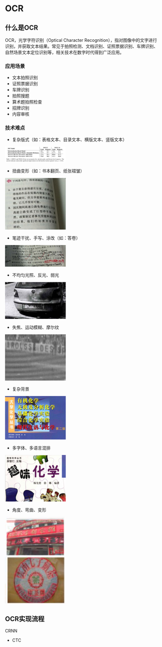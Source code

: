 # OCR

## 什么是OCR
OCR，光学字符识别（Optical Character Recognition），指对图像中的文字进行识别，并获取文本结果。常见于拍照检测、文档识别、证照票据识别、车牌识别、
自然场景文本定位识别等，相关技术在数字时代得到广泛应用。


### 应用场景

- 文本拍照识别
- 证照票据识别
- 车牌识别
- 拍照搜题
- 算术题拍照检查
- 招牌识别
- 内容审核


### 技术难点

- 复杂版式（如：表格文本、目录文本、横版文本、竖版文本）

<img src="../../../docs/ocr/table_words.png" width="200" />

- 扭曲变形（如：书本翻页、纸张褶皱）

<img src="../../../docs/ocr/niuqu.png" width="200" />

- 笔迹干扰、手写、涂改（如：答卷）

<img src="../../../docs/ocr/hand_write.png" width="200" />

- 不均匀光照、反光、弱光

<img src="../../../docs/ocr/fanguang.png" width="200" />

- 失焦、运动模糊、摩尔纹

<img src="../../../docs/ocr/moer.png" width="200" />

- 复杂背景

<img src="../../../docs/ocr/complex_bg.png" width="200" />

- 多字体、多语言混排

<img src="../../../docs/ocr/fonts_words.png" width="200" />

- 角度、弯曲、变形

<img src="../../../docs/ocr/angle.png" width="200" />



## OCR实现流程

CRNN
- CTC

